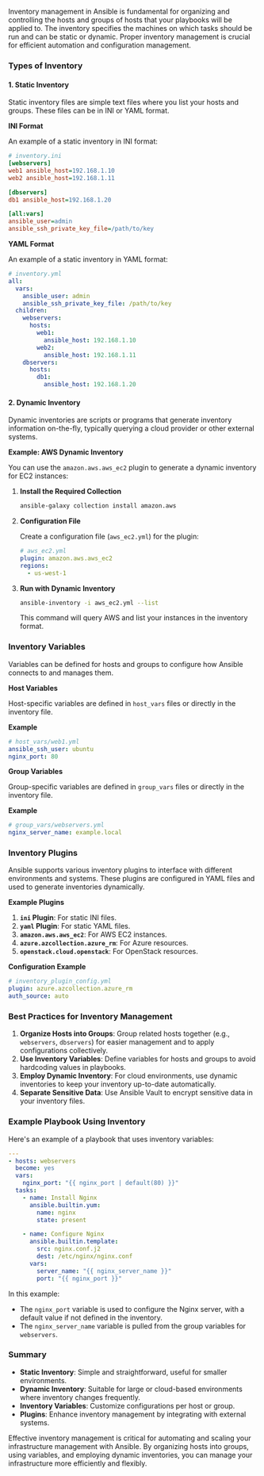 Inventory management in Ansible is fundamental for organizing and controlling the hosts and groups of hosts that your playbooks will be applied to. The inventory specifies the machines on which tasks should be run and can be static or dynamic. Proper inventory management is crucial for efficient automation and configuration management.

### Types of Inventory

#### 1. **Static Inventory**

Static inventory files are simple text files where you list your hosts and groups. These files can be in INI or YAML format.

**INI Format**

An example of a static inventory in INI format:

```ini
# inventory.ini
[webservers]
web1 ansible_host=192.168.1.10
web2 ansible_host=192.168.1.11

[dbservers]
db1 ansible_host=192.168.1.20

[all:vars]
ansible_user=admin
ansible_ssh_private_key_file=/path/to/key
```

**YAML Format**

An example of a static inventory in YAML format:

```yaml
# inventory.yml
all:
  vars:
    ansible_user: admin
    ansible_ssh_private_key_file: /path/to/key
  children:
    webservers:
      hosts:
        web1:
          ansible_host: 192.168.1.10
        web2:
          ansible_host: 192.168.1.11
    dbservers:
      hosts:
        db1:
          ansible_host: 192.168.1.20
```

#### 2. **Dynamic Inventory**

Dynamic inventories are scripts or programs that generate inventory information on-the-fly, typically querying a cloud provider or other external systems.

**Example: AWS Dynamic Inventory**

You can use the `amazon.aws.aws_ec2` plugin to generate a dynamic inventory for EC2 instances:

1. **Install the Required Collection**

   ```bash
   ansible-galaxy collection install amazon.aws
   ```

2. **Configuration File**

   Create a configuration file (`aws_ec2.yml`) for the plugin:

   ```yaml
   # aws_ec2.yml
   plugin: amazon.aws.aws_ec2
   regions:
     - us-west-1
   ```

3. **Run with Dynamic Inventory**

   ```bash
   ansible-inventory -i aws_ec2.yml --list
   ```

   This command will query AWS and list your instances in the inventory format.

### Inventory Variables

Variables can be defined for hosts and groups to configure how Ansible connects to and manages them.

**Host Variables**

Host-specific variables are defined in `host_vars` files or directly in the inventory file.

**Example**

```yaml
# host_vars/web1.yml
ansible_ssh_user: ubuntu
nginx_port: 80
```

**Group Variables**

Group-specific variables are defined in `group_vars` files or directly in the inventory file.

**Example**

```yaml
# group_vars/webservers.yml
nginx_server_name: example.local
```

### Inventory Plugins

Ansible supports various inventory plugins to interface with different environments and systems. These plugins are configured in YAML files and used to generate inventories dynamically.

**Example Plugins**

1. **`ini` Plugin**: For static INI files.
2. **`yaml` Plugin**: For static YAML files.
3. **`amazon.aws.aws_ec2`**: For AWS EC2 instances.
4. **`azure.azcollection.azure_rm`**: For Azure resources.
5. **`openstack.cloud.openstack`**: For OpenStack resources.

**Configuration Example**

```yaml
# inventory_plugin_config.yml
plugin: azure.azcollection.azure_rm
auth_source: auto
```

### Best Practices for Inventory Management

1. **Organize Hosts into Groups**: Group related hosts together (e.g., `webservers`, `dbservers`) for easier management and to apply configurations collectively.
2. **Use Inventory Variables**: Define variables for hosts and groups to avoid hardcoding values in playbooks.
3. **Employ Dynamic Inventory**: For cloud environments, use dynamic inventories to keep your inventory up-to-date automatically.
4. **Separate Sensitive Data**: Use Ansible Vault to encrypt sensitive data in your inventory files.

### Example Playbook Using Inventory

Here's an example of a playbook that uses inventory variables:

```yaml
---
- hosts: webservers
  become: yes
  vars:
    nginx_port: "{{ nginx_port | default(80) }}"
  tasks:
    - name: Install Nginx
      ansible.builtin.yum:
        name: nginx
        state: present

    - name: Configure Nginx
      ansible.builtin.template:
        src: nginx.conf.j2
        dest: /etc/nginx/nginx.conf
      vars:
        server_name: "{{ nginx_server_name }}"
        port: "{{ nginx_port }}"
```

In this example:
- The `nginx_port` variable is used to configure the Nginx server, with a default value if not defined in the inventory.
- The `nginx_server_name` variable is pulled from the group variables for `webservers`.

### Summary

- **Static Inventory**: Simple and straightforward, useful for smaller environments.
- **Dynamic Inventory**: Suitable for large or cloud-based environments where inventory changes frequently.
- **Inventory Variables**: Customize configurations per host or group.
- **Plugins**: Enhance inventory management by integrating with external systems.

Effective inventory management is critical for automating and scaling your infrastructure management with Ansible. By organizing hosts into groups, using variables, and employing dynamic inventories, you can manage your infrastructure more efficiently and flexibly.
